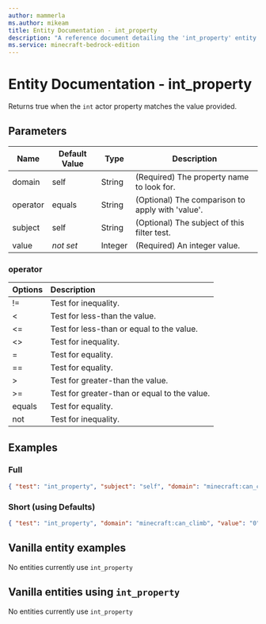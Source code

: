 ```yaml
---
author: mammerla
ms.author: mikeam
title: Entity Documentation - int_property
description: "A reference document detailing the 'int_property' entity filter"
ms.service: minecraft-bedrock-edition
---
```


# Entity Documentation - int_property

Returns true when the `int` actor property matches the value provided.

## Parameters

|Name |Default Value  |Type  |Description  |
|---------|---------|---------|---------|
| domain| self|String| (Required) The property name to look for. |
| operator|equals |String | (Optional) The comparison to apply with 'value'.|
| subject| self| String| (Optional) The subject of this filter test. |
| value|*not set* |Integer | (Required) An integer value. |

### operator

| Options| Description |
|:-----------|:-----------|
| !=| Test for inequality. |
| <| Test for less-than the value. |
| <=| Test for less-than or equal to the value. |
| <>| Test for inequality. |
| =| Test for equality. |
| ==| Test for equality. |
| >| Test for greater-than the value. |
| >=| Test for greater-than or equal to the value. |
| equals| Test for equality. |
| not| Test for inequality. |

## Examples

### Full

```json
{ "test": "int_property", "subject": "self", "domain": "minecraft:can_climb", "operator": "equals", "value": "0" }
```

### Short (using Defaults)

```json
{ "test": "int_property", "domain": "minecraft:can_climb", "value": "0" }
```

## Vanilla entity examples

No entities currently use `int_property`

## Vanilla entities using `int_property`

No entities currently use `int_property`
